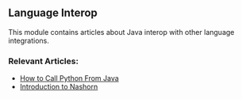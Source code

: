 ## Language Interop

This module contains articles about Java interop with other language integrations.  

### Relevant Articles:

- [How to Call Python From Java](https://www.baeldung.com/java-working-with-python)
- [Introduction to Nashorn](http://www.baeldung.com/java-nashorn)
